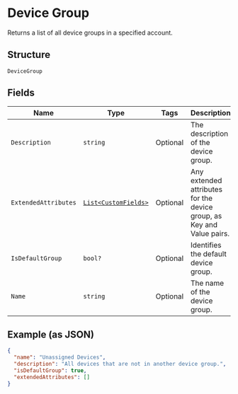 
# Device Group

Returns a list of all device groups in a specified account.

## Structure

`DeviceGroup`

## Fields

| Name | Type | Tags | Description |
|  --- | --- | --- | --- |
| `Description` | `string` | Optional | The description of the device group. |
| `ExtendedAttributes` | [`List<CustomFields>`](../../doc/models/custom-fields.md) | Optional | Any extended attributes for the device group, as Key and Value pairs. |
| `IsDefaultGroup` | `bool?` | Optional | Identifies the default device group. |
| `Name` | `string` | Optional | The name of the device group. |

## Example (as JSON)

```json
{
  "name": "Unassigned Devices",
  "description": "All devices that are not in another device group.",
  "isDefaultGroup": true,
  "extendedAttributes": []
}
```

